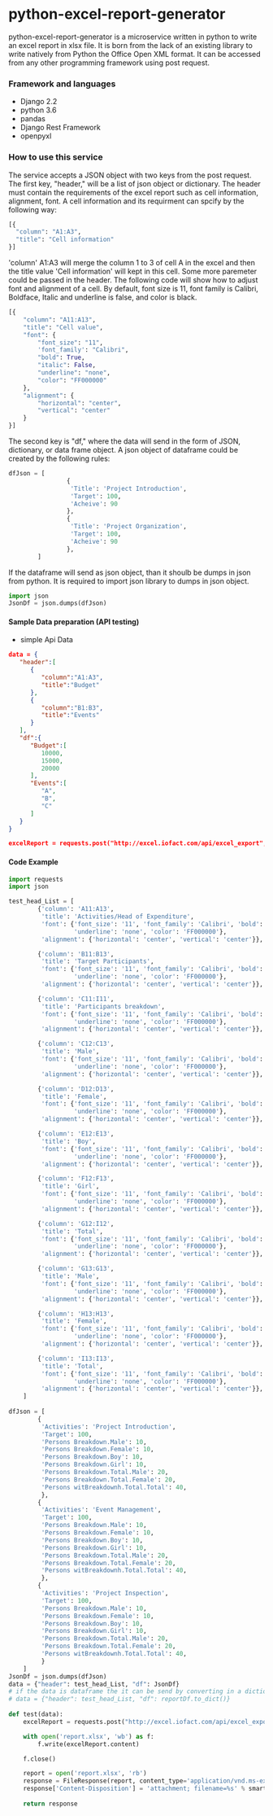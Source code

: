 # python-excel-report-generator
python-excel-report-generator is a microservice written in python to write an excel report in xlsx file. It is born from the lack of an existing library to write natively from Python the Office Open XML format. It can be accessed from any other programming framework using post request. 

### Framework and languages
* Django 2.2
* python 3.6
* pandas
* Django Rest Framework
* openpyxl

### How to use this service
The service accepts a JSON object with two keys from the post request. The first key, "header," will be a list of json object or dictionary. The header must contain the requirements of the excel report such as cell information, alignment, font. A cell information and its requirment can spcify by the following way:
```python
[{
  "column": "A1:A3",
  "title": "Cell information"
}]
```
'column' A1:A3 will merge the column 1 to 3 of cell A in the excel and then the title value 'Cell information' will kept in this cell. Some more paremeter could be passed in the header. The following code will show how to adjust font and alignment of a cell. By default, font size is 11, font family is Calibri, Boldface, Italic and underline is false, and color is black. 

```python
[{
    "column": "A11:A13",
    "title": "Cell value",
    "font": {
        "font_size": "11",
        'font_family': "Calibri",
        "bold": True,
        "italic": False,
        "underline": "none",
        "color": "FF000000"
    },
    "alignment": {
        "horizontal": "center",
        "vertical": "center"
    }
}]
```

The second key is "df," where the data will send in the form of JSON, dictionary, or data frame object. A json object of dataframe could be created by the following rules:

```python
dfJson = [
                {
                 'Title': 'Project Introduction',
                 'Target': 100,      
                 'Acheive': 90
                },
                {
                 'Title': 'Project Organization',
                 'Target': 100,      
                 'Acheive': 90
                },
        ]
```
If the dataframe will send as json object, than it shoulb be dumps in json from python. It is required to import json library to dumps in json object.
```python
import json
JsonDf = json.dumps(dfJson)
```

#### Sample Data preparation (API testing)
* simple Api Data
```json
data = { 
   "header":[ 
      { 
         "column":"A1:A3",
         "title":"Budget"
      },
      { 
         "column":"B1:B3",
         "title":"Events"
      }
   ],
   "df":{ 
      "Budget":[ 
         10000,
         15000,
         20000
      ],
      "Events":[ 
         "A",
         "B",
         "C"
      ]
   }
}

excelReport = requests.post("http://excel.iofact.com/api/excel_export", json=data)
```



#### Code Example
```python
import requests
import json

test_head_List = [
        {'column': 'A11:A13',
         'title': 'Activities/Head of Expenditure',
         'font': {'font_size': '11', 'font_family': 'Calibri', 'bold': True, 'italic': False,
                  'underline': 'none', 'color': 'FF000000'},
         'alignment': {'horizontal': 'center', 'vertical': 'center'}},

        {'column': 'B11:B13',
         'title': 'Target Participants',
         'font': {'font_size': '11', 'font_family': 'Calibri', 'bold': True, 'italic': False,
                  'underline': 'none', 'color': 'FF000000'},
         'alignment': {'horizontal': 'center', 'vertical': 'center'}},

        {'column': 'C11:I11',
         'title': 'Participants breakdown',
         'font': {'font_size': '11', 'font_family': 'Calibri', 'bold': True, 'italic': False,
                  'underline': 'none', 'color': 'FF000000'},
         'alignment': {'horizontal': 'center', 'vertical': 'center'}},

        {'column': 'C12:C13',
         'title': 'Male',
         'font': {'font_size': '11', 'font_family': 'Calibri', 'bold': True, 'italic': False,
                  'underline': 'none', 'color': 'FF000000'},
         'alignment': {'horizontal': 'center', 'vertical': 'center'}},

        {'column': 'D12:D13',
         'title': 'Female',
         'font': {'font_size': '11', 'font_family': 'Calibri', 'bold': True, 'italic': False,
                  'underline': 'none', 'color': 'FF000000'},
         'alignment': {'horizontal': 'center', 'vertical': 'center'}},

        {'column': 'E12:E13',
         'title': 'Boy',
         'font': {'font_size': '11', 'font_family': 'Calibri', 'bold': True, 'italic': False,
                  'underline': 'none', 'color': 'FF000000'},
         'alignment': {'horizontal': 'center', 'vertical': 'center'}},

        {'column': 'F12:F13',
         'title': 'Girl',
         'font': {'font_size': '11', 'font_family': 'Calibri', 'bold': True, 'italic': False,
                  'underline': 'none', 'color': 'FF000000'},
         'alignment': {'horizontal': 'center', 'vertical': 'center'}},

        {'column': 'G12:I12',
         'title': 'Total',
         'font': {'font_size': '11', 'font_family': 'Calibri', 'bold': True, 'italic': False,
                  'underline': 'none', 'color': 'FF000000'},
         'alignment': {'horizontal': 'center', 'vertical': 'center'}},

        {'column': 'G13:G13',
         'title': 'Male',
         'font': {'font_size': '11', 'font_family': 'Calibri', 'bold': True, 'italic': False,
                  'underline': 'none', 'color': 'FF000000'},
         'alignment': {'horizontal': 'center', 'vertical': 'center'}},

        {'column': 'H13:H13',
         'title': 'Female',
         'font': {'font_size': '11', 'font_family': 'Calibri', 'bold': True, 'italic': False,
                  'underline': 'none', 'color': 'FF000000'},
         'alignment': {'horizontal': 'center', 'vertical': 'center'}},

        {'column': 'I13:I13',
         'title': 'Total',
         'font': {'font_size': '11', 'font_family': 'Calibri', 'bold': True, 'italic': False,
                  'underline': 'none', 'color': 'FF000000'},
         'alignment': {'horizontal': 'center', 'vertical': 'center'}},
    ]
    
dfJson = [
        {
         'Activities': 'Project Introduction',
         'Target': 100,      
         'Persons Breakdown.Male': 10,
         'Persons Breakdown.Female': 10,
         'Persons Breakdown.Boy': 10,
         'Persons Breakdown.Girl': 10,
         'Persons Breakdown.Total.Male': 20,
         'Persons Breakdown.Total.Female': 20,
         'Persons witBreakdownh.Total.Total': 40,
         },
        {
         'Activities': 'Event Management',
         'Target': 100,
         'Persons Breakdown.Male': 10,
         'Persons Breakdown.Female': 10,
         'Persons Breakdown.Boy': 10,
         'Persons Breakdown.Girl': 10,
         'Persons Breakdown.Total.Male': 20,
         'Persons Breakdown.Total.Female': 20,
         'Persons witBreakdownh.Total.Total': 40,
         },
        {
         'Activities': 'Project Inspection',
         'Target': 100,
         'Persons Breakdown.Male': 10,
         'Persons Breakdown.Female': 10,
         'Persons Breakdown.Boy': 10,
         'Persons Breakdown.Girl': 10,
         'Persons Breakdown.Total.Male': 20,
         'Persons Breakdown.Total.Female': 20,
         'Persons witBreakdownh.Total.Total': 40,
         }
    ]
JsonDf = json.dumps(dfJson)
data = {"header": test_head_List, "df": JsonDf}
# if the data is dataframe the it can be send by converting in a dictionary
# data = {"header": test_head_List, "df": reportDf.to_dict()}
  
def test(data):
    excelReport = requests.post("http://excel.iofact.com/api/excel_export", json=data)

    with open('report.xlsx', 'wb') as f:
        f.write(excelReport.content)

    f.close()

    report = open('report.xlsx', 'rb')
    response = FileResponse(report, content_type='application/vnd.ms-excel')
    response['Content-Disposition'] = 'attachment; filename=%s' % smart_str('report.xlsx')
    
    return response
    
```
